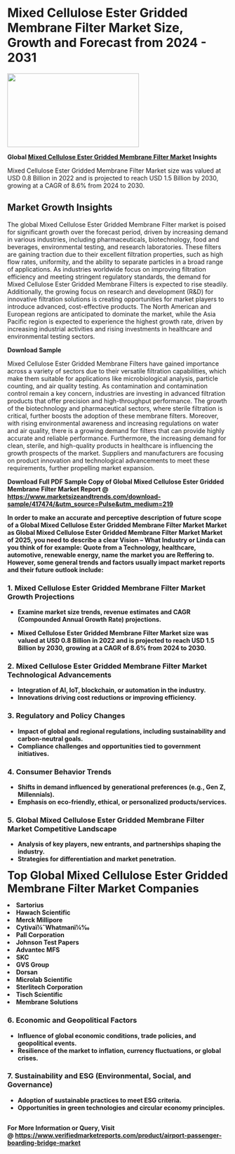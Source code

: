 <H1>Mixed Cellulose Ester Gridded Membrane Filter Market Size, Growth and Forecast from 2024 - 2031</H1><img class="aligncenter size-medium wp-image-584254" src="https://thirdeyenews.in/wp-content/uploads/2024/09/Global-Market-Research-300x168.jpeg" alt="" width="300" height="168" /><p><strong>Global&nbsp;<a href="https://www.marketsizeandtrends.com/download-sample/417474/&amp;utm_source=Pulse&amp;utm_medium=219">Mixed Cellulose Ester Gridded Membrane Filter Market</a> Insights</strong></p><p>Mixed Cellulose Ester Gridded Membrane Filter Market size was valued at USD 0.8 Billion in 2022 and is projected to reach USD 1.5 Billion by 2030, growing at a CAGR of 8.6% from 2024 to 2030.</p><p><h2>Market Growth Insights</h2> <p>The global Mixed Cellulose Ester Gridded Membrane Filter market is poised for significant growth over the forecast period, driven by increasing demand in various industries, including pharmaceuticals, biotechnology, food and beverages, environmental testing, and research laboratories. These filters are gaining traction due to their excellent filtration properties, such as high flow rates, uniformity, and the ability to separate particles in a broad range of applications. As industries worldwide focus on improving filtration efficiency and meeting stringent regulatory standards, the demand for Mixed Cellulose Ester Gridded Membrane Filters is expected to rise steadily. Additionally, the growing focus on research and development (R&D) for innovative filtration solutions is creating opportunities for market players to introduce advanced, cost-effective products. The North American and European regions are anticipated to dominate the market, while the Asia Pacific region is expected to experience the highest growth rate, driven by increasing industrial activities and rising investments in healthcare and environmental testing sectors.</p> <p><strong>Download Sample</strong></p> <p>Mixed Cellulose Ester Gridded Membrane Filters have gained importance across a variety of sectors due to their versatile filtration capabilities, which make them suitable for applications like microbiological analysis, particle counting, and air quality testing. As contamination and contamination control remain a key concern, industries are investing in advanced filtration products that offer precision and high-throughput performance. The growth of the biotechnology and pharmaceutical sectors, where sterile filtration is critical, further boosts the adoption of these membrane filters. Moreover, with rising environmental awareness and increasing regulations on water and air quality, there is a growing demand for filters that can provide highly accurate and reliable performance. Furthermore, the increasing demand for clean, sterile, and high-quality products in healthcare is influencing the growth prospects of the market. Suppliers and manufacturers are focusing on product innovation and technological advancements to meet these requirements, further propelling market expansion.</p> <p><strong></p><p><span class=""><strong>Download Full PDF Sample Copy of Global Mixed Cellulose Ester Gridded Membrane Filter Market Report</strong> @ <a href="https://www.marketsizeandtrends.com/download-sample/417474/&amp;utm_source=Pulse&amp;utm_medium=219" target="_blank">https://www.marketsizeandtrends.com/download-sample/417474/&amp;utm_source=Pulse&amp;utm_medium=219</a></span></p><p>In order to make an accurate and perceptive description of future scope of a Global&nbsp;Mixed Cellulose Ester Gridded Membrane Filter Market Market as Global&nbsp;Mixed Cellulose Ester Gridded Membrane Filter Market Market of 2025, you need to describe a clear Vision &ndash; What Industry or Linda can you think of for example: Quote from a Technology, healthcare, automotive, renewable energy, name the market you are Reffering to. However, some general trends and factors usually impact market reports and their future outlook include:</p><h3>1.&nbsp;<strong>Mixed Cellulose Ester Gridded Membrane Filter Market Growth Projections</strong></h3><ul><li>Examine market size trends, revenue estimates and CAGR (Compounded Annual Growth Rate) projections.</li><li><p>Mixed Cellulose Ester Gridded Membrane Filter Market size was valued at USD 0.8 Billion in 2022 and is projected to reach USD 1.5 Billion by 2030, growing at a CAGR of 8.6% from 2024 to 2030.</p></li></ul><h3>2.&nbsp;<strong>Mixed Cellulose Ester Gridded Membrane Filter Market Technological Advancements</strong></h3><ul><li>Integration of AI, IoT, blockchain, or automation in the industry.</li><li>Innovations driving cost reductions or improving efficiency.</li></ul><h3>3.&nbsp;<strong>Regulatory and Policy Changes</strong></h3><ul><li>Impact of global and regional regulations, including sustainability and carbon-neutral goals.</li><li>Compliance challenges and opportunities tied to government initiatives.</li></ul><h3>4.&nbsp;<strong>Consumer Behavior Trends</strong></h3><ul><li>Shifts in demand influenced by generational preferences (e.g., Gen Z, Millennials).</li><li>Emphasis on eco-friendly, ethical, or personalized products/services.</li></ul><h3>5.&nbsp;<strong>Global Mixed Cellulose Ester Gridded Membrane Filter Market Competitive Landscape</strong></h3><ul><li>Analysis of key players, new entrants, and partnerships shaping the industry.</li><li>Strategies for differentiation and market penetration.</li></ul><p data-pm-slice="1 1 []"><span style="color: inherit; font-family: inherit; font-size: 25px;">Top Global Mixed Cellulose Ester Gridded Membrane Filter Market Companies</span></p><div class="" data-test-id=""><p><li>Sartorius</li><li> Hawach Scientific</li><li> Merck Millipore</li><li> Cytivaï¼ˆWhatmanï¼‰</li><li> Pall Corporation</li><li> Johnson Test Papers</li><li> Advantec MFS</li><li> SKC</li><li> GVS Group</li><li> Dorsan</li><li> Microlab Scientific</li><li> Sterlitech Corporation</li><li> Tisch Scientific</li><li> Membrane Solutions</li></p></div><h3>6.&nbsp;<strong>Economic and Geopolitical Factors</strong></h3><ul><li>Influence of global economic conditions, trade policies, and geopolitical events.</li><li>Resilience of the market to inflation, currency fluctuations, or global crises.</li></ul><h3>7.&nbsp;<strong>Sustainability and ESG (Environmental, Social, and Governance)</strong></h3><ul><li>Adoption of sustainable practices to meet ESG criteria.</li><li>Opportunities in green technologies and circular economy principles.</li></ul><h2><strong style="font-size: 14px;">For More Information or Query, Visit @&nbsp;</strong><a style="background-color: #ffffff; font-size: 14px;" href="https://www.marketsizeandtrends.com/report/mixed-cellulose-ester-gridded-membrane-filter-market/" target="_blank">https://www.verifiedmarketreports.com/product/airport-passenger-boarding-bridge-market</a></h2>
